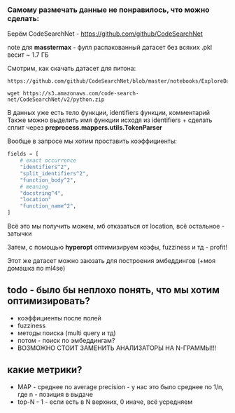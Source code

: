 ### Самому размечать данные не понравилось, что можно сделать:
Берём CodeSearchNet - https://github.com/github/CodeSearchNet

note для **masstermax** - фулл распакованный датасет без всяких .pkl весит ~ 1.7 ГБ

Смотрим, как скачать датасет для питона:
```shell
https://github.com/github/CodeSearchNet/blob/master/notebooks/ExploreData.ipynb
```

```shell
wget https://s3.amazonaws.com/code-search-net/CodeSearchNet/v2/python.zip
```


В данных уже есть тело функции, identifiers функции, комментарий 
Также можно выделить имя функции исходя из identifiers + сделать сплит через **preprocess.mappers.utils.TokenParser**

Вообще в запросе мы хотим проставить коэффициенты:

```python
fields = [
    # exact occurrence
    "identifiers^2",
    "split_identifiers^2",
    "function_body^2",
    # meaning
    "docstring^4",
    "location"
    "function_name^2",
]
```

Всё это мы получить можем, мб отказаться от location, всё остальное - затычки

Затем, с помощью **hyperopt** оптимизируем коэфы, fuzziness и тд - profit!

Этот же датасет можно заюзать для построения эмбеддингов (+моя домашка по ml4se)


## todo - было бы неплохо понять, что мы хотим оптимизировать?
- коэффициенты после полей
- fuzziness 
- методы поиска (multi query и тд)
- потом - поиск по эмбеддингам?
- ВОЗМОЖНО СТОИТ ЗАМЕНИТЬ АНАЛИЗАТОРЫ НА N-ГРАММЫ!!!

## какие метрики?
- MAP - среднее по average precision - у нас это было среднее по 1/n, где n - позиция в выдаче
- top-N - 1 - если есть в N верхних, 0 иначе, всё усредняем